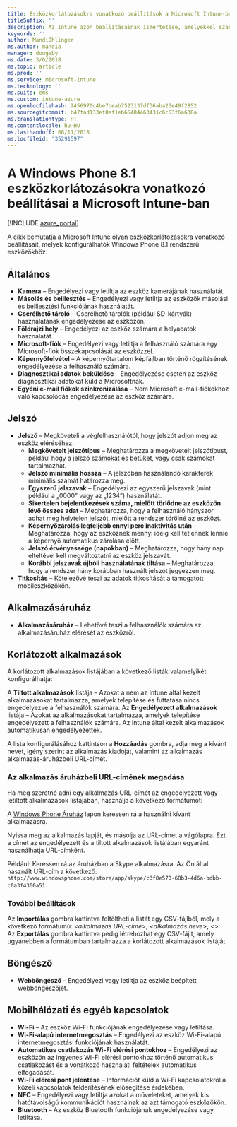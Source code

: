 ```yaml
---
title: Eszközkorlátozásokra vonatkozó beállítások a Microsoft Intune-ban Windows Phone 8.1 esetén
titleSuffix: ''
description: Az Intune azon beállításainak ismertetése, amelyekkel szabályozhatók az eszközbeállítások, illetve a funkciók köre a Windows Phone 8.1 rendszerű eszközökön.
keywords: ''
author: MandiOhlinger
ms.author: mandia
manager: dougeby
ms.date: 3/6/2018
ms.topic: article
ms.prod: ''
ms.service: microsoft-intune
ms.technology: ''
ms.suite: ems
ms.custom: intune-azure
ms.openlocfilehash: 2456970c4be7beab7523137df36aba23e49f2852
ms.sourcegitcommit: b47fad133ef8ef1eb65484463431c6c53f6a638a
ms.translationtype: HT
ms.contentlocale: hu-HU
ms.lasthandoff: 06/11/2018
ms.locfileid: "35291597"
---
```

# <a name="microsoft-intune-windows-phone-81-device-restriction-settings"></a>A Windows Phone 8.1 eszközkorlátozásokra vonatkozó beállításai a Microsoft Intune-ban

[!INCLUDE [azure_portal](./includes/azure_portal.md)]

A cikk bemutatja a Microsoft Intune olyan eszközkorlátozásokra vonatkozó beállításait, melyek konfigurálhatók Windows Phone 8.1 rendszerű eszközökhöz.


## <a name="general"></a>Általános

-   **Kamera** – Engedélyezi vagy letiltja az eszköz kamerájának használatát.
-   **Másolás és beillesztés** – Engedélyezi vagy letiltja az eszközök másolási és beillesztési funkciójának használatát.
-   **Cserélhető tároló** – Cserélhető tárolók (például SD-kártyák) használatának engedélyezése az eszközön.
-   **Földrajzi hely** – Engedélyezi az eszköz számára a helyadatok használatát.
-   **Microsoft-fiók** – Engedélyezi vagy letiltja a felhasználó számára egy Microsoft-fiók összekapcsolását az eszközzel.
-   **Képernyőfelvétel** – A képernyőtartalom képfájlban történő rögzítésének engedélyezése a felhasználó számára.
-   **Diagnosztikai adatok beküldése** – Engedélyezése esetén az eszköz diagnosztikai adatokat küld a Microsoftnak.
-   **Egyéni e-mail fiókok szinkronizálása** – Nem Microsoft e-mail-fiókokhoz való kapcsolódás engedélyezése az eszköz számára.

## <a name="password"></a>Jelszó

-   **Jelszó** – Megköveteli a végfelhasználótól, hogy jelszót adjon meg az eszköz eléréséhez.
    -   **Megkövetelt jelszótípus** – Meghatározza a megkövetelt jelszótípust, például hogy a jelszó számokat és betűket, vagy csak számokat tartalmazhat.
    -   **Jelszó minimális hossza** – A jelszóban használandó karakterek minimális számát határozza meg.
    -   **Egyszerű jelszavak** – Engedélyezi az egyszerű jelszavak (mint például a „0000” vagy az „1234”) használatát.
    -   **Sikertelen bejelentkezések száma, mielőtt törlődne az eszközön lévő összes adat** – Meghatározza, hogy a felhasználó hányszor adhat meg helytelen jelszót, mielőtt a rendszer törölné az eszközt.
    -   **Képernyőzárolás legfeljebb ennyi perc inaktivitás után** – Meghatározza, hogy az eszköznek mennyi ideig kell tétlennek lennie a képernyő automatikus zárolása előtt.
    -   **Jelszó érvényessége (napokban)** – Meghatározza, hogy hány nap elteltével kell megváltoztatni az eszköz jelszavát.
    -   **Korábbi jelszavak újbóli használatának tiltása** – Meghatározza, hogy a rendszer hány korábban használt jelszót jegyezzen meg.
-   **Titkosítás** – Kötelezővé teszi az adatok titkosítását a támogatott mobileszközökön.

## <a name="app-store"></a>Alkalmazásáruház

-   **Alkalmazásáruház** – Lehetővé teszi a felhasználók számára az alkalmazásáruház elérését az eszközről.

## <a name="restricted-apps"></a>Korlátozott alkalmazások

A korlátozott alkalmazások listájában a következő listák valamelyikét konfigurálhatja:

A **Tiltott alkalmazások** listája – Azokat a nem az Intune által kezelt alkalmazásokat tartalmazza, amelyek telepítése és futtatása nincs engedélyezve a felhasználók számára.
Az **Engedélyezett alkalmazások** listája – Azokat az alkalmazásokat tartalmazza, amelyek telepítése engedélyezett a felhasználók számára. Az Intune által kezelt alkalmazások automatikusan engedélyezettek.

A lista konfigurálásához kattintson a **Hozzáadás** gombra, adja meg a kívánt nevet, igény szerint az alkalmazás kiadóját, valamint az alkalmazás alkalmazás-áruházbeli URL-címét.

### <a name="how-to-specify-the-url-to-an-app-in-the-store"></a>Az alkalmazás áruházbeli URL-címének megadása

Ha meg szeretné adni egy alkalmazás URL-címét az engedélyezett vagy letiltott alkalmazások listájában, használja a következő formátumot:

A [Windows Phone Áruház](https://www.microsoft.com/store/apps/windows-phone) lapon keressen rá a használni kívánt alkalmazásra.

Nyissa meg az alkalmazás lapját, és másolja az URL-címet a vágólapra. Ezt a címet az engedélyezett és a tiltott alkalmazások listájában egyaránt használhatja URL-címként.

Például: Keressen rá az áruházban a Skype alkalmazásra. Az Ön által használt URL-cím a következő: `http://www.windowsphone.com/store/app/skype/c3f8e570-68b3-4d6a-bdbb-c0a3f4360a51`.



### <a name="additional-options"></a>További beállítások

Az **Importálás** gombra kattintva feltöltheti a listát egy CSV-fájlból, mely a következő formátumú: <*alkalmazás URL-címe*>, <*alkalmazás neve*>, <<app publisher>>. Az **Exportálás** gombra kattintva pedig létrehozhat egy CSV-fájlt, amely ugyanebben a formátumban tartalmazza a korlátozott alkalmazások listáját.


## <a name="browser"></a>Böngésző

-   **Webböngésző** – Engedélyezi vagy letiltja az eszköz beépített webböngészőjét.

## <a name="cellular-and-connectivity"></a>Mobilhálózati és egyéb kapcsolatok

-   **Wi-Fi** – Az eszköz Wi-Fi funkciójának engedélyezése vagy letiltása.
-   **Wi-Fi-alapú internetmegosztás** – Engedélyezi az eszköz Wi-Fi-alapú internetmegosztási funkciójának használatát.
-   **Automatikus csatlakozás Wi-Fi elérési pontokhoz** – Engedélyezi az eszközön az ingyenes Wi-Fi elérési pontokhoz történő automatikus csatlakozást és a vonatkozó használati feltételek automatikus elfogadását.
-   **Wi-Fi elérési pont jelentése** – Információt küld a Wi-Fi kapcsolatokról a közeli kapcsolatok felderítésének elősegítése érdekében.
-   **NFC** – Engedélyezi vagy letiltja azokat a műveleteket, amelyek kis hatótávolságú kommunikációt használnak az azt támogató eszközökön.
-   **Bluetooth** – Az eszköz Bluetooth funkciójának engedélyezése vagy letiltása.

